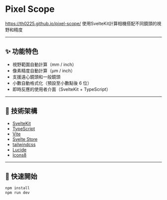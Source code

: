 # Pixel Scope

https://th0225.github.io/pixel-scope/
使用SvelteKit計算相機搭配不同鏡頭的視野和精度

---

## ✨ 功能特色

- 視野範圍自動計算（mm / inch）
- 像素精度自動計算（µm / inch）
- 支援遠心鏡頭和一般鏡頭
- 小數自動格式化（預設至小數點後 6 位）
- 即時反應的使用者介面（SvelteKit + TypeScript）

---

## 🧱 技術架構

- [SvelteKit](https://kit.svelte.dev)
- [TypeScript](https://www.typescriptlang.org/)
- [Vite](https://vite.dev/)
- [Svelte Store](https://svelte.dev/docs#run-time-svelte-store)
- [tailwindcss](https://tailwindcss.com/)
- [Lucide](https://lucide.dev/)
- [Icons8](https://icons8.com/)

---

## 🚀 快速開始

```bash
npm install
npm run dev
```
